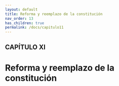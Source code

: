 ```yaml
---
layout: default
title: Reforma y reemplazo de la constitución
nav_order: 13
has_children: true
permalink: /docs/capitulo11
---
```



## CAPÍTULO XI
# Reforma y reemplazo de la constitución


